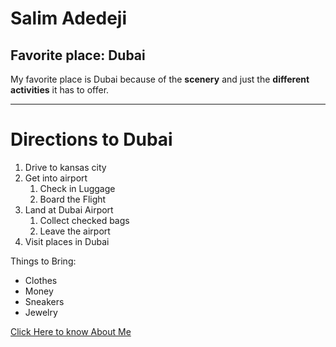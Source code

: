 # Salim Adedeji
## Favorite place: Dubai
My favorite place is Dubai because of the **scenery** and just the **different activities** it has to offer. 

---

# Directions to Dubai
1. Drive to kansas city
2. Get into airport 
    1. Check in Luggage
    2. Board the Flight
3. Land at Dubai Airport
    1. Collect checked bags
    2. Leave the airport
4. Visit places in Dubai

Things to Bring:
* Clothes
* Money
* Sneakers
* Jewelry

[Click Here to know About Me](AboutME.md)